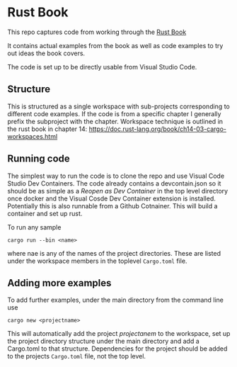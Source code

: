 # Rust Book
This repo captures code from working through the [Rust Book](https://doc.rust-lang.org/book/)

It contains actual examples from the book as well as code examples to try out ideas the book covers.

The code is set up to be directly usable from Visual Studio Code.

## Structure
This is structured as a single workspace with sub-projects corresponding to different code examples. If the code is from a specific chapter I generally prefix the subproject with the chapter. Workspace technique is outlined in the rust book in chapter 14:
https://doc.rust-lang.org/book/ch14-03-cargo-workspaces.html

## Running code
The simplest way to run the code is to clone the repo and use Visual Code Studio Dev Containers. The code already contains a devcontain.json so it should be as simple as a *Reopen as Dev Container* in the top level directory once docker and the Visual Cosde Dev Container extension is installed. Potentially this is also runnable from a Github Cotnainer. This will build a container and set up rust.

To run any sample 
```
cargo run --bin <name>
```
where nae is any of the names of the project directories. These are listed under the workspace members in the toplevel `Cargo.toml` file.

## Adding more examples
To add further examples, under the main directory from the command line use

```
cargo new <projectname>
```

This will automatically add the project *projectanem* to the workspace, set up the project directory structure under the main directory and add a Cargo.toml to that structure. Dependencies for the project should be added to the projects `Cargo.toml` file, not the top level.